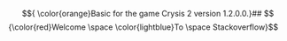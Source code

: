 $${ \color{orange}Basic for the game Crysis 2 version 1.2.0.0.}##
$${\color{red}Welcome \space \color{lightblue}To \space Stackoverflow}$$
